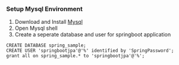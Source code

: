 ### Setup Mysql Environment
1. Download and Install [Mysql](https://dev.mysql.com/downloads/installer/)
2. Open Mysql shell
3. Create a seperate database and user for springboot application
```mysql-sql
CREATE DATABASE spring_sample;
CREATE USER 'springbootjpa'@'%' identified by 'SpringPassword';
grant all on spring_sample.* to 'springbootjpa'@'%';
```